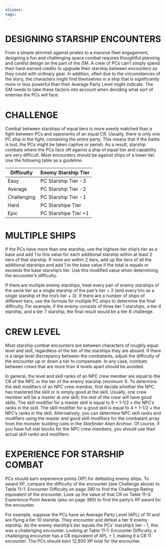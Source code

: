```yaml
---
aliases: 
tags: 
---
```

# DESIGNING STARSHIP ENCOUNTERS
From a simple skirmish against pirates to a massive fleet engagement, designing a fun and challenging space combat requires thoughtful planning and careful design on the part of the GM. A crew of PCs can’t simply spend their hard-earned credits to upgrade their starship between encounters as they could with ordinary gear. In addition, often due to the circumstances of the story, the characters might find themselves in a ship that is significantly more or less powerful than their Average Party Level might indicate. The GM needs to take these factors into account when deciding what sort of enemies the PCs will face. 

# CHALLENGE

Combat between starships of equal tiers is more evenly matched than a fight between PCs and opponents of an equal CR. Usually, there is only one PC ship in the fight, containing the entire party. This means that if the battle is lost, the PCs might be taken captive or perish. As a result, starship combats where the PCs face off against a ship of equal tier and capability are very difficult. Most encounters should be against ships of a lower tier. Use the following table as a guideline.

| Difficulty  | Enemy Starship Tier  |
| ----------- | -------------------- |
| Easy        | PC Starship Tier -3 |
| Average     | PC Starship Tier -2 |
| Challenging | PC Starship Tier -1 |
| Hard        | PC Starshipe Tier    |
| Epic        | PC Starshipe Tier +1
                      
# MULTIPLE SHIPS

If the PCs have more than one starship, use the highest-tier ship’s tier as a base and add 1 to this value for each additional starship within at least 2 tiers of that starship. If none are within 2 tiers, add up the tiers of all the additional starships and add 1 to the base value if the total is equals or exceeds the base starship’s tier. Use this modified value when determining the encounter’s difficulty.  
  
If there are multiple enemy starships, treat every pair of enemy starships of the same tier as a single starship of the pair’s tier + 2 (and every trio as a single starship of the trio’s tier + 3). If there are a number of ships of different tiers, use the formula for multiple PC ships to determine the final difficulty. For example, if the enemy consists of three tier 1 starships, a tier 4 starship, and a tier 7 starship, the final result would be a tier 8 challenge. 

# CREW LEVEL

Most starship combat encounters are between characters of roughly equal level and skill, regardless of the tier of the starships they are aboard. If there is a large level discrepancy between the combatants, adjust the difficulty of the encounter up or down a tier to compensate. In any case, combats between crews that are more than 4 levels apart should be avoided.  
  
In general, the level and skill ranks of an NPC crew member are equal to the CR of the NPC or the tier of the enemy starship (minimum 1). To determine the skill modifiers of an NPC crew member, first decide whether the NPC has mastered the skill or is simply good at the skill. Usually, one crew member will be a master at one skill; the rest of the crew will have good skills. The skill modifier for a master skill is equal to 9 + 1-1/2 × the NPC’s ranks in the skill. The skill modifier for a good skill is equal to 4 + 1-1/2 × the NPC’s ranks in the skill. Alternatively, you can determine NPC skill ranks and modifiers using the master and good skill modifiers for the combatant array from the monster building rules in the _Starfinder Alien Archive_. Of course, if you have full stat blocks for the NPC crew members, you should use their actual skill ranks and modifiers. 

# EXPERIENCE FOR STARSHIP COMBAT

PCs should earn experience points (XP) for defeating enemy ships. To award XP, compare the difficulty of the encounter (see Challenge above) to Table 11–1: Encounter Difficulty on page 390 to find the Challenge Rating equivalent of the encounter. Look up the value of that CR on Table 11–3: Experience Point Awards (also on page 390) to find the party’s XP award for the encounter.  
  
For example, suppose the PCs have an Average Party Level (APL) of 10 and are flying a tier 10 starship. They encounter and defeat a tier 9 enemy starship. As the enemy starship’s tier equals the PCs’ starship’s tier – 1, this was a challenging encounter. Looking at Table 11–1: Encounter Difficulty, a challenging encounter has a CR equivalent of APL + 1, making it a CR 11 encounter. The PCs should earn 12,800 XP total for the encounter.
